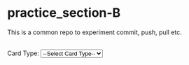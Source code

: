 # practice_section-B
This is a common repo to experiment commit, push, pull etc.

<br>
            <label> Card Type:
                <select>
                    <option value="">--Select Card Type--</option>
                    <option value="VISA" name="Card Type">VISA</option>
                    <option value="Mastercard" name="Card Type">Mastercard</option>
                </select>
            </label>
<br>
